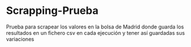 # Scrapping-Prueba
Prueba para scrapear los valores en la bolsa de Madrid donde guarda los resultados en un fichero csv en cada ejecución y tener así guardadas sus variaciones
